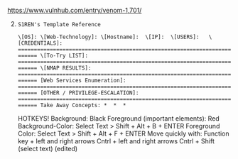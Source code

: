 https://www.vulnhub.com/entry/venom-1,701/




2. `S1REN's Template Reference`
    
    `\[OS]: \[Web-Technology]: \[Hostname]:  \[IP]:  \[USERS]:   \[CREDENTIALS]:  ========================================================================= \[To-Try LIST]:  ========================================================================= \[NMAP RESULTS]:  ========================================================================= [Web Services Enumeration]:   ========================================================================= [OTHER / PRIVILEGE-ESCALATION]:   ========================================================================= Take Away Concepts: *  *  *` 

    
    HOTKEYS! Background: Black Foreground (important elements): Red Background-Color: Select Text > Shift + Alt + B + ENTER Foreground Color: Select Text > Shift + Alt + F + ENTER Move quickly with: Function key + left and right arrows Cntrl + left and right arrows Cntrl + Shift (select text) (edited)
